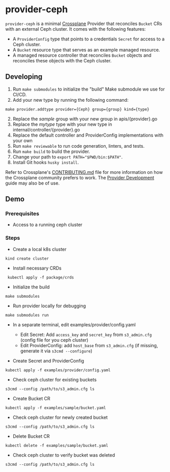 # provider-ceph

`provider-ceph` is a minimal [Crossplane](https://crossplane.io/) Provider
that reconciles `Bucket` CRs with an external Ceph cluster. It comes
with the following features:

- A `ProviderConfig` type that points to a credentials `Secret` for access to a Ceph cluster.
- A `Bucket` resource type that serves as an example managed resource.
- A managed resource controller that reconciles `Bucket` objects and reconciles these objects with the Ceph cluster.

## Developing

1. Run `make submodules` to initialize the "build" Make submodule we use for CI/CD.
2. Add your new type by running the following command:
```
make provider.addtype provider={Ceph} group={group} kind={type}
```
2. Replace the *sample* group with your new group in apis/{provider}.go
2. Replace the *mytype* type with your new type in internal/controller/{provider}.go
2. Replace the default controller and ProviderConfig implementations with your own
2. Run `make reviewable` to run code generation, linters, and tests.
2. Run `make build` to build the provider.
2. Change your path to `export PATH="$PWD/bin:$PATH"`.
2. Install Git hooks `husky install`.

Refer to Crossplane's [CONTRIBUTING.md] file for more information on how the
Crossplane community prefers to work. The [Provider Development][provider-dev]
guide may also be of use.

[CONTRIBUTING.md]: https://github.com/crossplane/crossplane/blob/master/CONTRIBUTING.md
[provider-dev]: https://github.com/crossplane/crossplane/blob/master/docs/contributing/provider_development_guide.md

## Demo

### Prerequisites
- Access to a running ceph cluster

### Steps
- Create a local k8s cluster
```
kind create cluster
```
- Install necessary CRDs
```
 kubectl apply -f package/crds
```
- Initialize the build
```
make submodules
```
- Run provider locally for debugging
```
make submodules run
```
- In a separate terminal, edit examples/provider/config.yaml
  - Edit Secret: Add `access_key` and `secret_key` from `s3_admin.cfg` (config file for you ceph cluster)
  - Edit ProviderConfig: add `host_base` from `s3_admin.cfg` (if missing, generate it via `s3cmd --configure`)

- Create Secret and ProviderConfig
```
kubectl apply -f examples/provider/config.yaml
```
- Check ceph cluster for existing buckets
```
s3cmd --config /path/to/s3_admin.cfg ls
```
- Create Bucket CR 
```
kubectl apply -f examples/sample/bucket.yaml
```
- Check ceph cluster for newly created bucket
```
s3cmd --config /path/to/s3_admin.cfg ls
```
- Delete Bucket CR 
```
kubectl delete -f examples/sample/bucket.yaml
```
- Check ceph cluster to verify bucket was deleted
```
s3cmd --config /path/to/s3_admin.cfg ls
```
